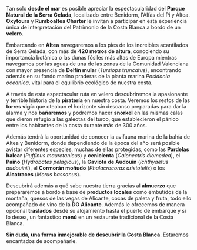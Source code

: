 Tan solo **desde el mar** es posible apreciar la espectacularidad del **Parque
Natural de la Serra Gelada**, localizado entre Benidorm, l'Alfàs del Pi y Altea.
**Oxytours** y **Rumboaltea Charter** le invitan a participar en esta
experiencia única de interpretación del Patrimonio de la Costa Blanca a bordo de
un **velero**.

Embarcando en **Altea** navegaremos a los pies de los increibles acantilados de
Serra Gelada, con más de **420 metros de altura**, conociendo su importancia
botánica o las dunas fósiles más altas de Europa mientras navegamos por las
aguas de una de las zonas de la Comunidad Valenciana con mayor presencia de
**Delfín mular** (_Tursiops truncatus_), encontrando además en su fondo marino
praderas de la planta marina _Posidonia oceanica_, vital para el equilibrio
ecológico de nuestra costa.

A través de esta espectacular ruta en velero descubriremos la apasionante y
terrible historia de la **piratería** en nuestra costa. Veremos los restos de
las **torres vigía** que oteaban el horizonte sin descanso preparadas para dar
la alarma y nos **bañaremos** y podremos hacer **snorkel** en las mismas calas
que dieron refugio a las galeotas del turco, que establecieron el pánico entre
los habitantes de la costa durante más de 300 años.

Además tendrá la oportunidad de conocer la avifauna marina de la bahía de Altea
y Benidorm, donde dependiendo de la época del año será posible avistar
diferentes especies, muchas de ellas protegidas, como las **Pardelas balear**
(_Puffinus mauretanicus_) y **cenicienta** (_Calonectris diomedea_), el
**Paiño** (_Hydrobates pelagicus_), la **Gaviota de Audouin** (_Ichthyaetus
audouinii_), el **Cormorán moñudo** (_Phalacrocorax aristotelis_) o los
**Alcatraces** (_Morus bassanus_).

Descubrirá además a qué sabe nuestra tierra gracias al **almuerzo** que prepararemos
a bordo a base de **productos locales** como embutidos de la montaña, quesos de las
vegas de Alicante, cocas de paleta y fruta, todo ello acompañado de vino de la
**DO Alicante**. Además le ofrecemos de manera opcional **traslados** desde su
alojamiento hasta el puerto de embarque y si lo desea, un fantastico **menú**
en un restaurate tradicional de la Costa Blanca.

**Sin duda, una forma inmejorable de descubrir la Costa Blanca**. Estaremos
encantados de acompañarle.
